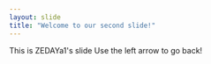 ```yaml
---
layout: slide
title: "Welcome to our second slide!"
---
```

This is ZEDAYa1's slide
Use the left arrow to go back!
